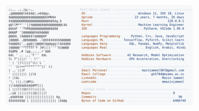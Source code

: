 <picture>
  <source srcset="https://raw.githubusercontent.com/mmazinjameel/mmazinjameel/main/dark_mode.svg?v=1751364723" media="(prefers-color-scheme: dark)">
  <img src="https://raw.githubusercontent.com/mmazinjameel/mmazinjameel/main/light_mode.svg?v=1751364723">
</picture>
